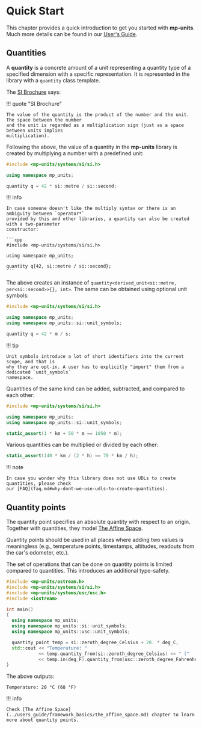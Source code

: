 # Quick Start

This chapter provides a quick introduction to get you started with **mp-units**.
Much more details can be found in our [User's Guide](../users_guide/terms_and_definitions.md).

## Quantities

A **quantity** is a concrete amount of a unit representing a quantity type of a specified dimension with a
specific representation. It is represented in the library with a `quantity` class template.

The [SI Brochure](../appendix/references.md#SIBrochure) says:

!!! quote "SI Brochure"

    The value of the quantity is the product of the number and the unit. The space between the number
    and the unit is regarded as a multiplication sign (just as a space between units implies
    multiplication).


Following the above, the value of a quantity in the **mp-units** library is created by multiplying
a number with a predefined unit:

```cpp
#include <mp-units/systems/si/si.h>

using namespace mp_units;

quantity q = 42 * si::metre / si::second;
```

!!! info

    In case someone doesn't like the multiply syntax or there is an ambiguity between `operator*`
    provided by this and other libraries, a quantity can also be created with a two-parameter
    constructor:

    ```cpp
    #include <mp-units/systems/si/si.h>

    using namespace mp_units;

    quantity q{42, si::metre / si::second};
    ```

The above creates an instance of `quantity<derived_unit<si::metre, per<si::second>>{}, int>`.
The same can be obtained using optional unit symbols:

```cpp
#include <mp-units/systems/si/si.h>

using namespace mp_units;
using namespace mp_units::si::unit_symbols;

quantity q = 42 * m / s;
```

!!! tip

    Unit symbols introduce a lot of short identifiers into the current scope, and that is
    why they are opt-in. A user has to explicitly "import" them from a dedicated `unit_symbols`
    namespace.

Quantities of the same kind can be added, subtracted, and compared to each other:

```cpp
#include <mp-units/systems/si/si.h>

using namespace mp_units;
using namespace mp_units::si::unit_symbols;

static_assert(1 * km + 50 * m == 1050 * m);
```

Various quantities can be multiplied or divided by each other:

```cpp
static_assert(140 * km / (2 * h) == 70 * km / h);
```

!!! note

    In case you wonder why this library does not use UDLs to create quantities, please check
    our [FAQ](faq.md#why-dont-we-use-udls-to-create-quantities).


## Quantity points

The quantity point specifies an absolute quantity with respect to an origin.
Together with quantities, they model [The Affine Space](../users_guide/framework_basics/the_affine_space.md).

Quantity points should be used in all places where adding two values is meaningless
(e.g., temperature points, timestamps, altitudes, readouts from the car's odometer, etc.).

The set of operations that can be done on quantity points is limited compared to quantities.
This introduces an additional type-safety.

```cpp
#include <mp-units/ostream.h>
#include <mp-units/systems/si/si.h>
#include <mp-units/systems/usc/usc.h>
#include <iostream>

int main()
{
  using namespace mp_units;
  using namespace mp_units::si::unit_symbols;
  using namespace mp_units::usc::unit_symbols;

  quantity_point temp = si::zeroth_degree_Celsius + 20. * deg_C;
  std::cout << "Temperature: "
            << temp.quantity_from(si::zeroth_degree_Celsius) << " ("
            << temp.in(deg_F).quantity_from(usc::zeroth_degree_Fahrenheit) << ")\n";
}
```

The above outputs:

```text
Temperature: 20 °C (68 °F)
```

!!! info

    Check [The Affine Space](../users_guide/framework_basics/the_affine_space.md) chapter to learn
    more about quantity points.
